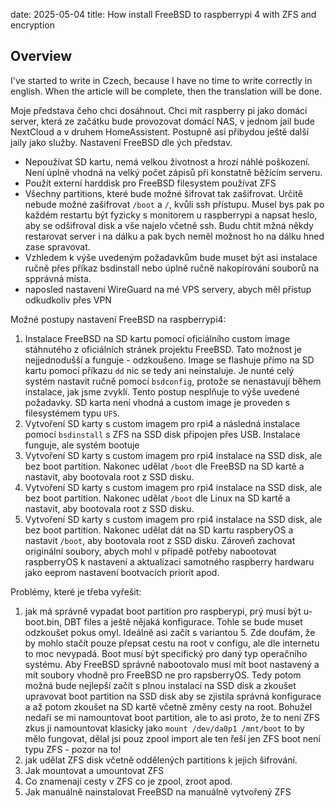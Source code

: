 date: 2025-05-04
title: How install FreeBSD to raspberrypi 4 with ZFS and encryption

## Overview

I've started to write in Czech, because I have no time to write correctly in english. When the article will be complete, then
the translation will be done.

Moje představa čeho chci dosáhnout.
Chci mít raspberry pi jako domácí server, která ze začátku bude provozovat domácí NAS, v jednom jail bude NextCloud a v druhem HomeAssistent.
Postupně asi přibydou ještě další jaily jako služby.
Nastavení FreeBSD dle ých představ.

- Nepoužívat SD kartu, nemá velkou životnost a hrozí náhlé poškození. Není úplně vhodná na velký počet zápisů při konstatně běžícím serveru.
- Použít externí harddisk pro FreeBSD filesystem používat ZFS
- Všechny partitions, které bude možné šifrovat tak zašifrovat. Určitě nebude možné zašifrovat `/boot` a `/`, kvůli ssh přístupu. Musel bys pak po každém restartu být fyzicky s monitorem u raspberrypi a napsat heslo, aby se odšifroval disk a vše najelo včetně ssh. Budu chtít mžná někdy restarovat server i na dálku a pak bych neměl možnost ho na dálku hned zase spravovat.
- Vzhledem k výše uvedeným požadavkům bude muset být asi instalace ručně přes příkaz bsdinstall nebo úplně ručně nakopírování souborů na spprávná místa.
- naposled nastavení WireGuard na mé VPS servery, abych měl přístup odkudkoliv přes VPN

Možné postupy nastavení FreeBSD na raspberrypi4:

1. Instalace FreeBSD na SD kartu pomocí oficiálního custom image stáhnutého z oficiálních stránek projektu FreeBSD. Tato možnost je nejjednodušší a funguje - odzkoušeno. Image se flashuje přímo na SD kartu pomocí příkazu `dd` nic se tedy ani neinstaluje. Je nunté celý systém nastavit ručně pomocí `bsdconfig`, protože se nenastavují během instalace, jak jsme zvyklí. Tento postup nesplňuje to výše uvedené požadavky. SD karta není vhodná a custom image je proveden s filesystémem typu `UFS`.
2. Vytvoření SD karty s custom imagem pro rpi4 a následná instalace pomocí `bsdinstall` s ZFS na SSD disk připojen přes USB. Instalace funguje, ale systém bootuje
3. Vytvoření SD karty s custom imagem pro rpi4 instalace na SSD disk, ale bez boot partition. Nakonec udělat `/boot` dle FreeBSD na SD kartě a nastavit, aby bootovala root z SSD disku.
4. Vytvoření SD karty s custom imagem pro rpi4 instalace na SSD disk, ale bez boot partition. Nakonec udělat `/boot` dle Linux na SD kartě a nastavit, aby bootovala root z SSD disku.
5. Vytvoření SD karty s custom imagem pro rpi4 instalace na SSD disk, ale bez boot partition. Nakonec udělat dát na SD kartu raspberyOS a nastavit `/boot`, aby bootovala root z SSD disku. Zároveň zachovat originální soubory, abych mohl v případě potřeby nabootovat raspberryOS k nastavení a aktualizaci samotného raspberry hardwaru jako eeprom nastavení bootvacích priorit apod.


Problémy, které je třeba vyřešit:

1. jak má správně vypadat boot partition pro raspberypi, prý musí být u-boot.bin, DBT files a ještě nějaká konfigurace. Tohle se bude muset odzkoušet pokus omyl. Ideálně asi začít s variantou 5. Zde doufám, že by mohlo stačít pouze přepsat cestu na root v configu, ale dle internetu to moc nevypadá. Boot musí být specifický pro daný typ operačního systému. Aby FreeBSD správně nabootovalo musí mít boot nastavený a mít soubory vhodně pro FreeBSD ne pro rapsberryOS. Tedy potom možná bude nejlepší začít s plnou instalací na SSD disk a zkoušet upravovat boot partition na SSD disk aby se zjistila správná konfigurace a až potom zkoušet na SD kartě včetně změny cesty na root. Bohužel nedaří se mi namountovat boot partition, ale to asi proto, že to není ZFS zkus ji namountovat klasicky jako `mount /dev/da0p1 /mnt/boot` to by mělo fungovat, dělal jsi pouz zpool import ale ten řeší jen ZFS boot není typu ZFS - pozor na to!
2. jak udělat ZFS disk včetně oddělených partitions k jejich šifrování.
3. Jak mountovat a umountovat ZFS
4. Co znamenají cesty v ZFS co je zpool, zroot apod.
5. Jak manuálně nainstalovat FreeBSD na manuálně vytvořený ZFS
